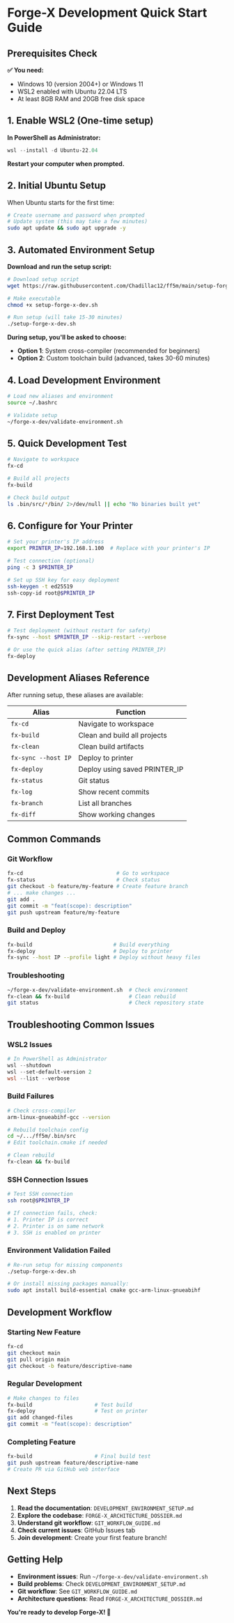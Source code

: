 # Forge-X Development Quick Start Guide

## Prerequisites Check

**✅ You need:**
- Windows 10 (version 2004+) or Windows 11
- WSL2 enabled with Ubuntu 22.04 LTS
- At least 8GB RAM and 20GB free disk space

## 1. Enable WSL2 (One-time setup)

**In PowerShell as Administrator:**
```powershell
wsl --install -d Ubuntu-22.04
```

**Restart your computer when prompted.**

## 2. Initial Ubuntu Setup

When Ubuntu starts for the first time:
```bash
# Create username and password when prompted
# Update system (this may take a few minutes)
sudo apt update && sudo apt upgrade -y
```

## 3. Automated Environment Setup

**Download and run the setup script:**
```bash
# Download setup script
wget https://raw.githubusercontent.com/Chadillac12/ff5m/main/setup-forge-x-dev.sh

# Make executable
chmod +x setup-forge-x-dev.sh

# Run setup (will take 15-30 minutes)
./setup-forge-x-dev.sh
```

**During setup, you'll be asked to choose:**
- **Option 1**: System cross-compiler (recommended for beginners)
- **Option 2**: Custom toolchain build (advanced, takes 30-60 minutes)

## 4. Load Development Environment

```bash
# Load new aliases and environment
source ~/.bashrc

# Validate setup
~/forge-x-dev/validate-environment.sh
```

## 5. Quick Development Test

```bash
# Navigate to workspace
fx-cd

# Build all projects
fx-build

# Check build output
ls .bin/src/*/bin/ 2>/dev/null || echo "No binaries built yet"
```

## 6. Configure for Your Printer

```bash
# Set your printer's IP address
export PRINTER_IP=192.168.1.100  # Replace with your printer's IP

# Test connection (optional)
ping -c 3 $PRINTER_IP

# Set up SSH key for easy deployment
ssh-keygen -t ed25519
ssh-copy-id root@$PRINTER_IP
```

## 7. First Deployment Test

```bash
# Test deployment (without restart for safety)
fx-sync --host $PRINTER_IP --skip-restart --verbose

# Or use the quick alias (after setting PRINTER_IP)
fx-deploy
```

## Development Aliases Reference

After running setup, these aliases are available:

| Alias | Function |
|-------|----------|
| `fx-cd` | Navigate to workspace |
| `fx-build` | Clean and build all projects |
| `fx-clean` | Clean build artifacts |
| `fx-sync --host IP` | Deploy to printer |
| `fx-deploy` | Deploy using saved PRINTER_IP |
| `fx-status` | Git status |
| `fx-log` | Show recent commits |
| `fx-branch` | List all branches |
| `fx-diff` | Show working changes |

## Common Commands

### Git Workflow
```bash
fx-cd                              # Go to workspace
fx-status                          # Check status
git checkout -b feature/my-feature # Create feature branch
# ... make changes ...
git add .
git commit -m "feat(scope): description"
git push upstream feature/my-feature
```

### Build and Deploy
```bash
fx-build                          # Build everything
fx-deploy                         # Deploy to printer
fx-sync --host IP --profile light # Deploy without heavy files
```

### Troubleshooting
```bash
~/forge-x-dev/validate-environment.sh  # Check environment
fx-clean && fx-build                   # Clean rebuild
git status                             # Check repository state
```

## Troubleshooting Common Issues

### WSL2 Issues
```powershell
# In PowerShell as Administrator
wsl --shutdown
wsl --set-default-version 2
wsl --list --verbose
```

### Build Failures
```bash
# Check cross-compiler
arm-linux-gnueabihf-gcc --version

# Rebuild toolchain config
cd ~/.../ff5m/.bin/src
# Edit toolchain.cmake if needed

# Clean rebuild
fx-clean && fx-build
```

### SSH Connection Issues
```bash
# Test SSH connection
ssh root@$PRINTER_IP

# If connection fails, check:
# 1. Printer IP is correct
# 2. Printer is on same network
# 3. SSH is enabled on printer
```

### Environment Validation Failed
```bash
# Re-run setup for missing components
./setup-forge-x-dev.sh

# Or install missing packages manually:
sudo apt install build-essential cmake gcc-arm-linux-gnueabihf
```

## Development Workflow

### Starting New Feature
```bash
fx-cd
git checkout main
git pull origin main
git checkout -b feature/descriptive-name
```

### Regular Development
```bash
# Make changes to files
fx-build                    # Test build
fx-deploy                   # Test on printer
git add changed-files
git commit -m "feat(scope): description"
```

### Completing Feature
```bash
fx-build                    # Final build test
git push upstream feature/descriptive-name
# Create PR via GitHub web interface
```

## Next Steps

1. **Read the documentation**: `DEVELOPMENT_ENVIRONMENT_SETUP.md`
2. **Explore the codebase**: `FORGE-X_ARCHITECTURE_DOSSIER.md`
3. **Understand git workflow**: `GIT_WORKFLOW_GUIDE.md`
4. **Check current issues**: GitHub Issues tab
5. **Join development**: Create your first feature branch!

## Getting Help

- **Environment issues**: Run `~/forge-x-dev/validate-environment.sh`
- **Build problems**: Check `DEVELOPMENT_ENVIRONMENT_SETUP.md`
- **Git workflow**: See `GIT_WORKFLOW_GUIDE.md`
- **Architecture questions**: Read `FORGE-X_ARCHITECTURE_DOSSIER.md`

**You're ready to develop Forge-X! 🚀**